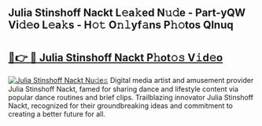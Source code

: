 ## Julia Stinshoff Nackt L𝚎a𝚔ed N𝚞𝚍e - Part-yQW Vi𝚍𝚎o L𝚎a𝚔s - H𝚘𝚝 O𝚗𝚕yf𝚊ns P𝚑𝚘tos Qlnuq

# <h2><a href="http://kf8m4k.oniu.top/?m=Julia+Stinshoff+Nackt">🔗👉 🔴 Julia Stinshoff Nackt P𝚑ot𝚘𝚜 V𝚒d𝚎o</a></h2>

[![Julia Stinshoff Nackt Nu𝚍e𝚜](https://i.imgur.com/0qMVB7G.gif)](http://kf8m4k.oniu.top/?m=Julia+Stinshoff+Nackt)
Digital media artist and amusement provider Julia Stinshoff Nackt, famed for sharing dance and lifestyle content via popular dance routines and brief clips. Trailblazing innovator Julia Stinshoff Nackt, recognized for their groundbreaking ideas and commitment to creating a better future for all.  
